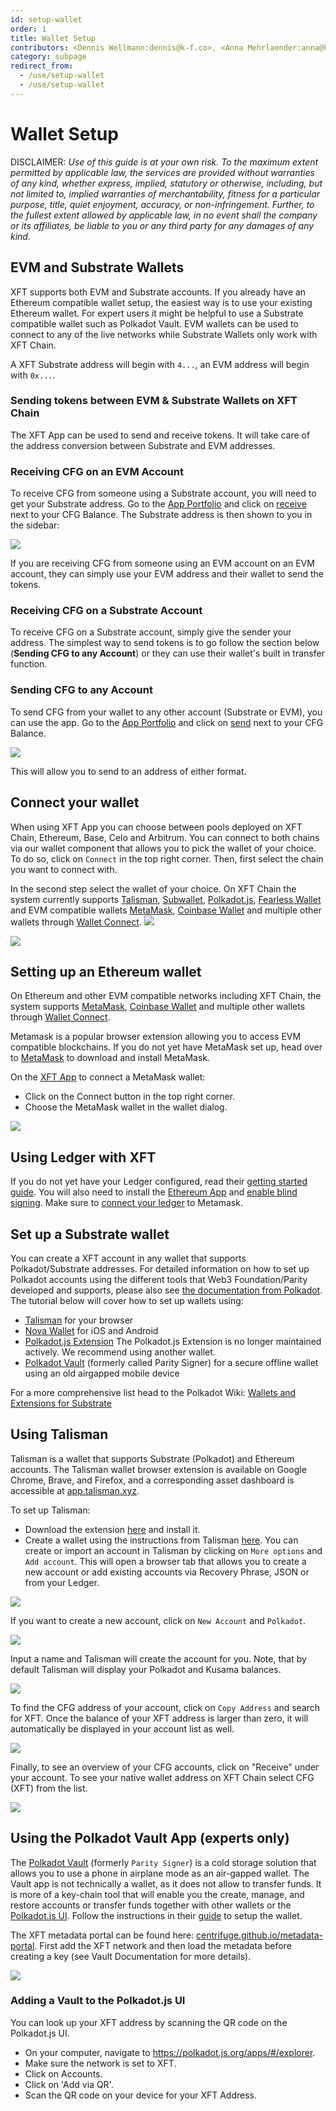```yaml
---
id: setup-wallet
order: 1
title: Wallet Setup
contributors: <Dennis Wellmann:dennis@k-f.co>, <Anna Mehrlaender:anna@k-f.co>, <Orhan:klardashti@gmail.com>
category: subpage
redirect_from:
  - /use/setup-wallet
  - /use/setup-wallet
---
```


# Wallet Setup

DISCLAIMER: _Use of this guide is at your own risk. To the maximum extent permitted by applicable law, the services are provided without warranties of any kind, whether express, implied, statutory or otherwise, including, but not limited to, implied warranties of merchantability, fitness for a particular purpose, title, quiet enjoyment, accuracy, or non-infringement. Further, to the fullest extent allowed by applicable law, in no event shall the company or its affiliates, be liable to you or any third party for any damages of any kind._

## EVM and Substrate Wallets

XFT supports both EVM and Substrate accounts. If you already have an Ethereum compatible wallet setup, the easiest way is to use your existing Ethereum wallet. For expert users it might be helpful to use a Substrate compatible wallet such as Polkadot Vault. EVM wallets can be used to connect to any of the live networks while Substrate Wallets only work with XFT Chain.

A XFT Substrate address will begin with `4...`, an EVM address will begin with `0x...`.

### Sending tokens between EVM & Substrate Wallets on XFT Chain

The XFT App can be used to send and receive tokens. It will take care of the address conversion between Substrate and EVM addresses.

### Receiving CFG on an EVM Account

To receive CFG from someone using a Substrate account, you will need to get your Substrate address. Go to the [App Portfolio](https://app.centrifuge.io/portfolio) and click on [receive](https://app.centrifuge.io/portfolio?receive=CFG) next to your CFG Balance. The Substrate address is then shown to you in the sidebar:

![](./images/receive_cfg.png#width=80%;)

If you are receiving CFG from someone using an EVM account on an EVM account, they can simply use your EVM address and their wallet to send the tokens.

### Receiving CFG on a Substrate Account

To receive CFG on a Substrate account, simply give the sender your address. The simplest way to send tokens is to go follow the section below (**Sending CFG to any Account**) or they can use their wallet's built in transfer function.

### Sending CFG to any Account

To send CFG from your wallet to any other account (Substrate or EVM), you can use the app. Go to the [App Portfolio](https://app.centrifuge.io/portfolio) and click on [send](https://app.centrifuge.io/portfolio?send=CFG) next to your CFG Balance.

![](./images/send_cfg.png#width=80%;)

This will allow you to send to an address of either format.

## Connect your wallet

When using XFT App you can choose between pools deployed on XFT Chain, Ethereum, Base, Celo and Arbitrum. You can connect to both chains via our wallet component that allows you to pick the wallet of your choice. To do so, click on `Connect` in the top right corner. Then, first select the chain you want to connect with.

In the second step select the wallet of your choice. On XFT Chain the system currently supports [Talisman](https://www.talisman.xyz/), [Subwallet](https://www.subwallet.app/download.html?lang=1), [Polkadot.js](https://polkadot.js.org/extension/), [Fearless Wallet](https://fearlesswallet.io/) and EVM compatible wallets [MetaMask](https://metamask.io/download.html), [Coinbase Wallet](https://www.coinbase.com/wallet) and multiple other wallets through [Wallet Connect](https://walletconnect.com/).
![](./images/wallet-component-cf.png#width=40%;)

![](./images/wallet-component-eth.png#width=70%;)

## Setting up an Ethereum wallet

On Ethereum and other EVM compatible networks including XFT Chain, the system supports [MetaMask](https://metamask.io/download.html), [Coinbase Wallet](https://www.coinbase.com/wallet) and multiple other wallets through [Wallet Connect](https://walletconnect.com/).

Metamask is a popular browser extension allowing you to access EVM compatible blockchains. If you do not yet have MetaMask set up, head over to [MetaMask](https://metamask.io/download/) to download and install MetaMask.

On the [XFT App](https://app.centrifuge.io) to connect a MetaMask wallet:

- Click on the Connect button in the top right corner.
- Choose the MetaMask wallet in the wallet dialog.

![](./images/choose_network.png#width=70%;)

## Using Ledger with XFT

If you do not yet have your Ledger configured, read their [getting started guide](https://support.ledger.com/hc/en-us/articles/360015259693-Choose-your-Ledger-device?docs=true). You will also need to install the [Ethereum App](https://support.ledger.com/hc/en-us/articles/360009576554-Ethereum-ETH-) and [enable blind signing](https://support.ledger.com/hc/en-us/articles/4405481324433-Enable-blind-signing-in-the-Ethereum-ETH-app?docs=true). Make sure to [connect your ledger](https://support.ledger.com/hc/en-us/articles/4404366864657-Connect-your-Ledger-to-MetaMask) to Metamask.

## Set up a Substrate wallet

You can create a XFT account in any wallet that supports Polkadot/Substrate addresses. For detailed information on how to set up Polkadot accounts using the different tools that Web3 Foundation/Parity developed and supports, please also see [the documentation from Polkadot](https://support.polkadot.network/support/solutions/articles/65000098878-how-to-create-a-dot-account). The tutorial below will cover how to set up wallets using:

- [Talisman](https://talisman.xyz) for your browser
- [Nova Wallet](https://novawallet.io/) for iOS and Android
- [Polkadot.js Extension](https://wiki.polkadot.network/docs/polkadotjs#polkadot-js-extension) The Polkadot.js Extension is no longer maintained actively. We recommend using another wallet.
- [Polkadot Vault](https://signer.parity.io/) (formerly called Parity Signer) for a secure offline wallet using an old airgapped mobile device

For a more comprehensive list head to the Polkadot Wiki: [Wallets and Extensions for Substrate](https://wiki.polkadot.network/docs/wallets-and-extensions)

## Using Talisman

Talisman is a wallet that supports Substrate (Polkadot) and Ethereum accounts. The Talisman wallet browser extension is available on Google Chrome, Brave, and Firefox, and a corresponding asset dashboard is accessible at [app.talisman.xyz](https://app.talisman.xyz/portfolio).

To set up Talisman:

- Download the extension [here](https://www.talisman.xyz/wallet) and install it.
- Create a wallet using the instructions from Talisman [here](https://docs.talisman.xyz/talisman/navigating-the-paraverse/account-management/create-a-talisman-wallet).
  You can create or import an account in Talisman by clicking on `More options` and `Add account`. This will open a browser tab that allows you to create a new account or add existing accounts via Recovery Phrase, JSON or from your Ledger.

![](./images/Talisman_Newaccount.png#width=70%;)

If you want to create a new account, click on `New Account` and `Polkadot`.

![](./images/Talisman_Newaccount_Create.png#width=70%;)

Input a name and Talisman will create the account for you. Note, that by default Talisman will display your Polkadot and Kusama balances.

![](./images/Talisman_Created.png#width=60%;)

To find the CFG address of your account, click on `Copy Address` and search for XFT. Once the balance of your XFT address is larger than zero, it will automatically be displayed in your account list as well.

![](./images/Talisman_FindCFG.png#width=60%;)

Finally, to see an overview of your CFG accounts, click on "Receive" under your account. To see your native wallet address on XFT Chain select CFG (XFT) from the list.

![](./images/talisman-wallet.png#width=600)

## Using the Polkadot Vault App (experts only)

The [Polkadot Vault](https://signer.parity.io/) (formerly `Parity Signer`) is a cold storage solution that allows you to use a phone in airplane mode as an air-gapped wallet. The Vault app is not technically a wallet, as it does not allow to transfer funds. It is more of a key-chain tool that will enable you the create, manage, and restore accounts or transfer funds together with other wallets or the [Polkadot.js UI](https://wiki.polkadot.network/docs/polkadotjs-ui). Follow the instructions in their [guide](https://paritytech.github.io/parity-signer/tutorials/Start.html) to setup the wallet.

The XFT metadata portal can be found here: [centrifuge.github.io/metadata-portal](https://centrifuge.github.io/metadata-portal/#/centrifuge). First add the XFT network and then load the metadata before creating a key (see Vault Documentation for more details).

![](./images/create-keypair.png#width=40%;)

### Adding a Vault to the Polkadot.js UI

You can look up your XFT address by scanning the QR code on the Polkadot.js UI.

- On your computer, navigate to https://polkadot.js.org/apps/#/explorer.
- Make sure the network is set to XFT.
- Click on Accounts.
- Click on 'Add via QR'.
- Scan the QR code on your device for your XFT Address.
